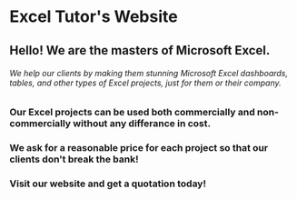 # Excel Tutor's Website

## Hello! We are the masters of Microsoft Excel.

###### We help our clients by making them stunning Microsoft Excel dashboards, tables, and other types of Excel projects, just for them or their company.
### Our Excel projects can be used both commercially and non-commercially without any differance in cost.
### We ask for a reasonable price for each project so that our clients don't break the bank!

### Visit our website and get a quotation today!
